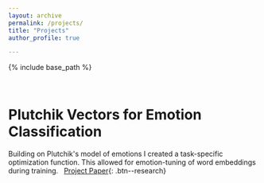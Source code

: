 ```yaml
---
layout: archive
permalink: /projects/ 
title: "Projects"
author_profile: true

---
```


{% include base_path %}

&nbsp;


Plutchik Vectors for Emotion Classification
======
Building on Plutchik's model of emotions I created a task-specific optimization function. This allowed for emotion-tuning of word embeddings during training.
&nbsp;
[Project Paper](/files/projects/emotion_tuning_word_embeddings_WT.pdf){: .btn--research}

